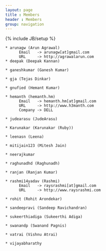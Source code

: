 ```yaml
---
layout: page
title : Members
header : Members
group: navigation
---
```

{% include JB/setup %}

    * arunagw (Arun Agrawal)
          Email   -> arunagw[at]gmail.com
          URL     -> http://agrawalarun.com
    * deepak (Deepak Kannan)

    * ganeshkumar (Ganesh Kumar)

    * gja (Tejas Dinkar)

    * gnufied (Hemant Kumar)

    * hemanth (hemanth.hm)
          Email   -> hemanth.hm[at]gmail.com
          URL     -> http://www.h3manth.com
          Company -> DELL

    * judearasu (JudeArasu)

    * Karunakar (Karunakar (Ruby))

    * leenasn (Leena)

    * mitijain123 (Mitesh Jain)

    * neerajkumar

    * raghunadhd (Raghunadh)

    * ranjan (Ranjan Kumar)

    * rashmi14yadav (Rashmi)
          Email   -> raysrashmi[at]gmail.com
          URL     -> http://www.raysrashmi.com

    * rohit (Rohit Arondekar)

    * sandeepravi (Sandeep Ravichandran)

    * sukeerthiadiga (Sukeerthi Adiga)

    * swanandp (Swanand Pagnis)

    * vatrai (Vishnu Atrai)

    * vijayabharathy
